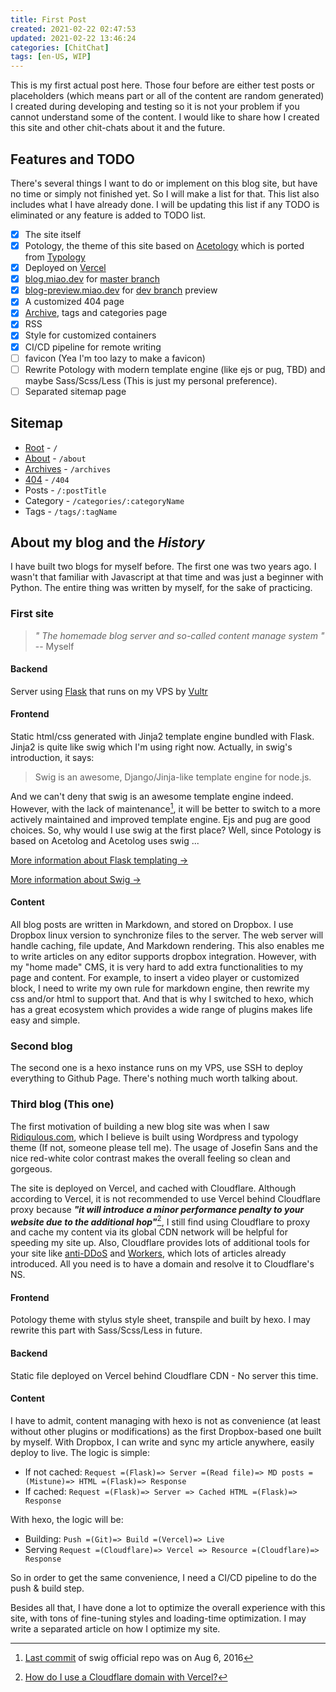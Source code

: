 ```yaml
---
title: First Post
created: 2021-02-22 02:47:53
updated: 2021-02-22 13:46:24
categories: [ChitChat]
tags: [en-US, WIP]
---
```


This is my first actual post here. Those four before are either test posts or placeholders (which means part or all of the content are random generated) I created during developing and testing so it is not your problem if you cannot understand some of the content. I would like to share how I created this site and other chit-chats about it and the future.

<!-- more -->

## Features and TODO

There's several things I want to do or implement on this blog site, but have no time or simply not finished yet. So I will make a list for that. This list also includes what I have already done. I will be updating this list if any TODO is eliminated or any feature is added to TODO list.

- [x] The site itself
- [x] Potology, the theme of this site based on [Acetology](https://github.com/iGuan7u/Acetolog) which is ported from [Typology](https://mekshq.com/theme/typology/1)
- [x] Deployed on [Vercel](https://vercel.com)
- [x] [blog.miao.dev](https://blog.miao.dev) for [master branch](https://github.com/George-Miao/GlogHexo)
- [x] [blog-preview.miao.dev](https://blog-preview.miao.dev) for [dev branch](https://github.com/George-Miao/GlogHexo/tree/dev) preview
- [x] A customized 404 page
- [x] [Archive](/archives), tags and categories page
- [x] RSS
- [x] Style for customized containers
- [x] CI/CD pipeline for remote writing
- [ ] favicon (Yea I'm too lazy to make a favicon)
- [ ] Rewrite Potology with modern template engine (like ejs or pug, TBD) and maybe Sass/Scss/Less (This is just my personal preference).
- [ ] Separated sitemap page

## Sitemap

- [Root](/) - `/`
- [About](/about) - `/about`
- [Archives](/archives) - `/archives`
- [404](/404) - `/404`
- Posts - `/:postTitle`
- Category - `/categories/:categoryName`
- Tags - `/tags/:tagName`

## About my blog and the _History_

<!-- ++There should be something here in future++ -->

I have built two blogs for myself before. The first one was two years ago. I wasn't that familiar with Javascript at that time and was just a beginner with Python. The entire thing was written by myself, for the sake of practicing.

### First site

> _" The homemade blog server and so-called content manage system "_ -- Myself

#### Backend

Server using [Flask](https://flask.palletsprojects.com) that runs on my VPS by [Vultr](https://vultr.com)

#### Frontend

Static html/css generated with Jinja2 template engine bundled with Flask. Jinja2 is quite like swig which I'm using right now. Actually, in swig's introduction, it says:

> Swig is an awesome, Django/Jinja-like template engine for node.js.

<!-- TODO change blockquote style to italic -->

And we can't deny that swig is an awesome template engine indeed. However, with the lack of maintenance[^1], it will be better to switch to a more actively maintained and improved template engine. Ejs and pug are good choices. So, why would I use swig at the first place? Well, since Potology is based on Acetolog and Acetolog uses swig ...

[^1]: [Last commit](https://github.com/paularmstrong/swig/commit/70a1c8899266893ff22354c2426329e306c2f322) of swig official repo was on Aug 6, 2016

[More information about Flask templating ->](http://docs.jinkan.org/docs/flask/templating.html)

[More information about Swig ->](https://github.com/paularmstrong/swig)

#### Content

All blog posts are written in Markdown, and stored on Dropbox. I use Dropbox linux version to synchronize files to the server. The web server will handle caching, file update, And Markdown rendering. This also enables me to write articles on any editor supports dropbox integration. However, with my "home made" CMS, it is very hard to add extra functionalities to my page and content. For example, to insert a video player or customized block, I need to write my own rule for markdown engine, then rewrite my css and/or html to support that. And that is why I switched to hexo, which has a great ecosystem which provides a wide range of plugins makes life easy and simple.

### Second blog

The second one is a hexo instance runs on my VPS, use SSH to deploy everything to Github Page. There's nothing much worth talking about.

### Third blog (This one)

The first motivation of building a new blog site was when I saw [Ridiqulous.com](https://ridiqulous.com), which I believe is built using Wordpress and typology theme (If not, someone please tell me). The usage of Josefin Sans and the nice red-white color contrast makes the overall feeling so clean and gorgeous.

The site is deployed on Vercel, and cached with Cloudflare. Although according to Vercel, it is not recommended to use Vercel behind Cloudflare proxy because _**"it will introduce a minor performance penalty to your website due to the additional hop"**_[^2], I still find using Cloudflare to proxy and cache my content via its global CDN network will be helpful for speeding my site up. Also, Cloudflare provides lots of additional tools for your site like [anti-DDoS](https://www.cloudflare.com/ddos/) and [Workers](https://workers.dev), which lots of articles already introduced. All you need is to have a domain and resolve it to Cloudflare's NS.

[^2]: [How do I use a Cloudflare domain with Vercel?](https://vercel.com/support/articles/using-cloudflare-with-vercel#with-proxy)

#### Frontend

Potology theme with stylus style sheet, transpile and built by hexo. I may rewrite this part with Sass/Scss/Less in future.

#### Backend

Static file deployed on Vercel behind Cloudflare CDN - No server this time.

#### Content

I have to admit, content managing with hexo is not as convenience (at least without other plugins or modifications) as the first Dropbox-based one built by myself. With Dropbox, I can write and sync my article anywhere, easily deploy to live. The logic is simple:

- If not cached: `Request =(Flask)=> Server =(Read file)=> MD posts =(Mistune)=> HTML =(Flask)=> Response`
- If cached: `Request =(Flask)=> Server => Cached HTML =(Flask)=> Response`

With hexo, the logic will be:

- Building: `Push =(Git)=> Build =(Vercel)=> Live`
- Serving `Request =(Cloudflare)=> Vercel => Resource =(Cloudflare)=> Response`

So in order to get the same convenience, I need a CI/CD pipeline to do the push & build step.

Besides all that, I have done a lot to optimize the overall experience with this site, with tons of fine-tuning styles and loading-time optimization. I may write a separated article on how I optimize my site.
